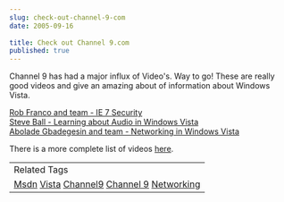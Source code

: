 ```yaml
---
slug: check-out-channel-9-com
date: 2005-09-16
 
title: Check out Channel 9.com
published: true
---
```

Channel 9 has had a major influx of Video's.  Way to go!  These are really good videos and give an amazing about of information about Windows Vista.<p /><a href="http://channel9.msdn.com/Showpost.aspx?postid=116353">Rob Franco and team - IE 7 Security</a><br /><a href="http://channel9.msdn.com/Showpost.aspx?postid=116347">Steve Ball - Learning about Audio in Windows Vista</a><br /><a href="http://channel9.msdn.com/Showpost.aspx?postid=116349">Abolade Gbadegesin and team - Networking in Windows Vista</a><p />There is a more complete list of videos <a href="http://channel9.msdn.com/showforum.aspx?forumid=14">here</a>.<p /><table class="TechnoratiHead TagHeader">
<tr><td>Related Tags</td></tr>
<tr class="Technorati"><td>
<a href="https://paul.kinlan.me/tags/Msdn" class="Tag" rel="tag">Msdn</a> <a href="https://paul.kinlan.me/tags/Vista" class="Tag" rel="tag">Vista</a> <a href="https://paul.kinlan.me/tags/Channel9" class="Tag" rel="tag">Channel9</a> <a href="https://paul.kinlan.me/tags/Channel%209" class="Tag" rel="tag">Channel 9</a> <a href="https://paul.kinlan.me/tags/Networking" class="Tag" rel="tag">Networking</a>
</td></tr>
</table>

